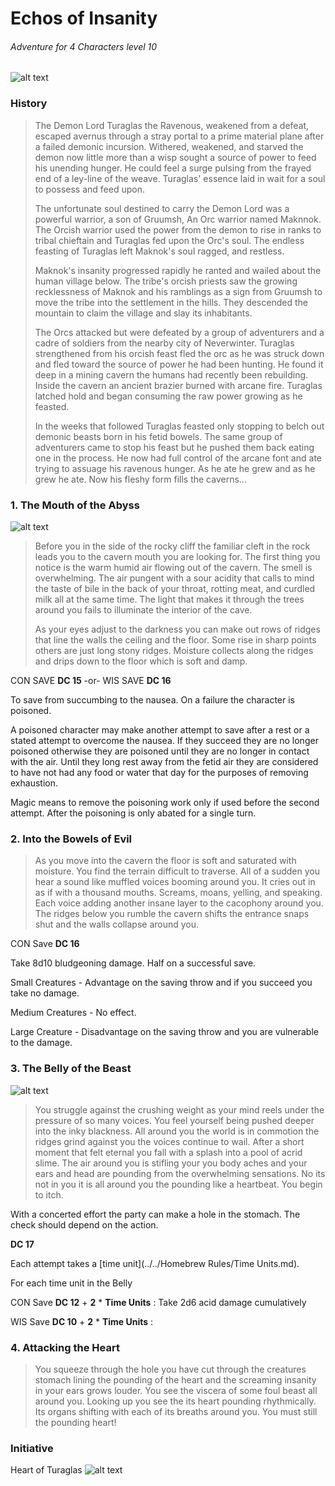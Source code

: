 # Echos of Insanity
###### Adventure for 4 Characters level 10

![alt text](https://i.imgur.com/jSEEakX.jpg "The Echos of Insanity")

### History
> The Demon Lord Turaglas the Ravenous, weakened from a defeat, escaped avernus through a stray portal to a prime material plane after a failed demonic incursion. Withered, weakened, and starved the demon now little more than a wisp sought a source of power to feed his unending hunger. He could feel a surge pulsing from the frayed end of a ley-line of the weave. Turaglas' essence laid in wait for a soul to possess and feed upon. 
> 
> The unfortunate soul destined to carry the Demon Lord was a powerful warrior, a son of Gruumsh, An Orc warrior named Maknnok. The Orcish warrior used the power from the demon to rise in ranks to tribal chieftain and Turaglas fed upon the Orc's soul. The endless feasting of Turaglas left Maknok's soul ragged, and restless.
>
> Maknok's insanity progressed rapidly he ranted and wailed about the human village below. The tribe's orcish priests saw the growing recklessness of Maknok and his ramblings as a sign from Gruumsh to move the tribe into the settlement in the hills.  They descended the mountain to claim the village and slay its inhabitants.
>
> The Orcs attacked but were defeated by a group of adventurers and a cadre of soldiers from the nearby city of Neverwinter. Turaglas strengthened from his orcish feast fled the orc as he was struck down and fled toward the source of power he had been hunting. He found it deep in a mining cavern the humans had recently been rebuilding. Inside the cavern an ancient brazier burned with arcane fire. Turaglas latched hold and began consuming the raw power growing as he feasted. 
>
> In the weeks that followed Turaglas feasted only stopping to belch out demonic beasts born in his fetid bowels. The same group of adventurers came to stop his feast but he pushed them back eating one in the process. He now had full control of the arcane font and ate trying to assuage his ravenous hunger. As he ate he grew and as he grew he ate. Now his fleshy form fills the caverns...

### 1. The Mouth of the Abyss

![alt text](https://i.imgur.com/7yFDGRq.jpg "The Echos of Insanity")
> Before you in the side of the rocky cliff the familiar cleft in the rock leads you to the cavern mouth you are looking for. The first thing you notice is the warm humid air flowing out of the cavern. The smell is overwhelming. The air pungent with a sour acidity that calls to mind the taste of bile in the back of your throat, rotting meat, and curdled milk all at the same time. The light that makes it through the trees around you fails to illuminate the interior of the cave.
>
>As your eyes adjust to the darkness you can make out rows of ridges that line the walls the ceiling and the floor. Some rise in sharp points others are just long stony ridges. Moisture collects along the ridges and drips down to the floor which is soft and damp.

 
CON SAVE **DC 15** 
-or- 
WIS SAVE **DC 16** 

To save from succumbing to the nausea. On a failure the character is poisoned. 

A poisoned character may make another attempt to save after a rest or a stated attempt to overcome the nausea. If they succeed they are no longer poisoned otherwise they are poisoned until they are no longer in contact with the air. Until they long rest away from the fetid air they are considered to have not had any food or water that day for the purposes of removing exhaustion.

Magic means to remove the poisoning work only if used before the second attempt. After the poisoning is only abated for a single turn.

### 2. Into the Bowels of Evil

> As you move into the cavern the floor is soft and saturated with moisture. You find the terrain difficult to traverse. All of a sudden you hear a sound like muffled voices booming around you. It cries out in as if with a thousand mouths. Screams, moans, yelling, and speaking. Each voice adding another insane layer to the cacophony around you.  The ridges below you rumble the cavern shifts the entrance snaps shut and the walls collapse around you. 

CON Save **DC 16** 

Take 8d10 bludgeoning damage. Half on a successful save.

Small Creatures - Advantage on the saving throw and if you succeed you take no damage.

Medium Creatures - No effect.

Large Creature - Disadvantage on the saving throw and you are vulnerable to the damage.
 
 ### 3. The Belly of the Beast
 ![alt text](https://i.imgur.com/lBwnvjT.jpg "The Belly of the Beast.")
 > You struggle against the crushing weight as your mind reels under the pressure of so many voices. You feel yourself being pushed deeper into the inky blackness. All around you the world is in commotion the ridges grind against you the voices continue to wail. After a short moment that felt eternal you fall with a splash into a pool of acrid slime. The air around you is stifling your you body aches and your ears and head are pounding from the overwhelming sensations. No its not in you it is all around you the pounding like a heartbeat. You begin to itch. 

With a concerted effort the party can make a hole in the stomach. The check should depend on the action.

**DC 17**
 
 Each attempt takes a [time unit](../../Homebrew Rules/Time Units.md). 

For each time unit in the Belly

CON Save **DC 12** + **2** * **Time Units** : 
Take 2d6 acid damage cumulatively

WIS Save **DC 10** + **2** * **Time Units** : 

### 4. Attacking the Heart 
> You squeeze through the hole you have cut through the creatures stomach lining the pounding of the heart and the screaming insanity in your ears grows louder. You see the viscera of some foul beast all around you. Looking up you see the its heart pounding rhythmically. Its organs shifting with each of its breaths around you. You must still the pounding heart!

### Initiative

Heart of Turaglas
![alt text](https://i.imgur.com/n0JuSn0.png "The Belly of the Beast.")

